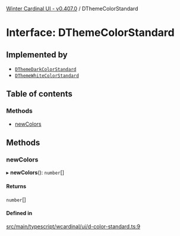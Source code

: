 [Winter Cardinal UI - v0.407.0](../index.md) / DThemeColorStandard

# Interface: DThemeColorStandard

## Implemented by

- [`DThemeDarkColorStandard`](../classes/DThemeDarkColorStandard.md)
- [`DThemeWhiteColorStandard`](../classes/DThemeWhiteColorStandard.md)

## Table of contents

### Methods

- [newColors](DThemeColorStandard.md#newcolors)

## Methods

### newColors

▸ **newColors**(): `number`[]

#### Returns

`number`[]

#### Defined in

[src/main/typescript/wcardinal/ui/d-color-standard.ts:9](https://github.com/winter-cardinal/winter-cardinal-ui/blob/v0.407.0/src/main/typescript/wcardinal/ui/d-color-standard.ts#L9)

